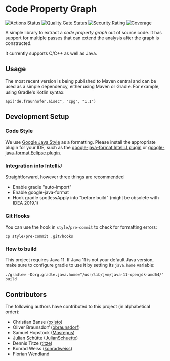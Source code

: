 # Code Property Graph 
[![Actions Status](https://github.com/Fraunhofer-AISEC/cpg/workflows/build/badge.svg)](https://github.com/Fraunhofer-AISEC/cpg/actions)
 [![Quality Gate Status](https://sonarcloud.io/api/project_badges/measure?project=Fraunhofer-AISEC_cpg&metric=alert_status)](https://sonarcloud.io/dashboard?id=Fraunhofer-AISEC_cpg) [![Security Rating](https://sonarcloud.io/api/project_badges/measure?project=Fraunhofer-AISEC_cpg&metric=security_rating)](https://sonarcloud.io/dashboard?id=Fraunhofer-AISEC_cpg) [![Coverage](https://sonarcloud.io/api/project_badges/measure?project=Fraunhofer-AISEC_cpg&metric=coverage)](https://sonarcloud.io/dashboard?id=Fraunhofer-AISEC_cpg)

A simple library to extract a *code property graph* out of source code. It has support for multiple passes that can extend the analysis after the graph is constructed.

It currently supports C/C++ as well as Java.

## Usage

The most recent version is being published to Maven central and can be used as a simple dependency, either using Maven or Gradle. For example, using Gradle's Kotlin syntax:
```
api("de.fraunhofer.aisec", "cpg", "1.1")
```

## Development Setup

### Code Style

We use [Google Java Style](https://github.com/google/google-java-format) as a formatting. Please install the appropriate plugin for your IDE, such as the [google-java-format IntelliJ plugin](https://plugins.jetbrains.com/plugin/8527-google-java-format) or [google-java-format Eclipse plugin](https://github.com/google/google-java-format/releases/download/google-java-format-1.6/google-java-format-eclipse-plugin_1.6.0.jar).

### Integration into IntelliJ

Straightforward, however three things are recommended

* Enable gradle "auto-import"
* Enable google-java-format
* Hook gradle spotlessApply into "before build" (might be obsolete with IDEA 2019.1)

### Git Hooks

You can use the hook in `style/pre-commit` to check for formatting errors:
```
cp style/pre-commit .git/hooks
```  

### How to build

This project requires Java 11. If Java 11 is not your default Java version, make sure to configure gradle to use it by setting its `java.home` variable:

```
./gradlew -Dorg.gradle.java.home="/usr/lib/jvm/java-11-openjdk-amd64/" build
```

## Contributors

The following authors have contributed to this project (in alphabetical order):
* Christian Banse ([oxisto](https://github.com/oxisto))
* Oliver Braunsdorf ([obraunsdorf](https://github.com/obraunsdorf))
* Samuel Hopstock ([Masrepus](https://github.com/Masrepus))
* Julian Schütte ([JulianSchuette](https://github.com/JulianSchuette))
* Dennis Titze ([titze](https://github.com/titze))
* Konrad Weiss ([konradweiss](https://github.com/konradweiss))
* Florian Wendland
